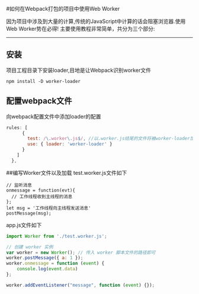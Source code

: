 

#如何在Webpack打包的项目中使用Web Worker

因为项目中涉及到大量的计算,传统的JavaScript中计算的话会阻塞浏览器.使用Web Worker势在必得!
主要使用教程非常简单，共分为三个部分:

-------------------

## 安装

项目工程目录下安装loader,目地是让Webpack识别worker文件
```
npm install -D worker-loader
```

## 配置webpack文件
向webpack配置文件中添加loader的配置
```javascript
rules: [
      {
        test: /\.worker\.js$/, //以.worker.js结尾的文件将被worker-loader加载
        use: { loader: 'worker-loader' }
      }
    ]
  },
```
##编写Worker文件以及加载
test.worker.js文件如下
```
// 监听消息
onmessage = function(evt){
  // 工作线程收到主线程的消息
};
let msg = '工作线程向主线程发送消息'
postMessage(msg);
```
app.js文件如下
```javascript
import Worker from './test.worker.js';

// 创建 worker 实例
var worker = new Worker(); // 传入 worker 脚本文件的路径即可
worker.postMessage({ a: 1 });
worker.onmessage = function (event) {
	console.log(event.data)
};

worker.addEventListener("message", function (event) {});
```

